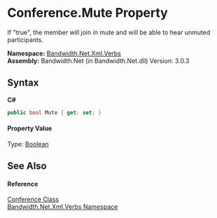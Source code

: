 ﻿# Conference.Mute Property 
 

If "true", the member will join in mute and will be able to hear unmuted participants.

**Namespace:**&nbsp;<a href ="N_Bandwidth_Net_Xml_Verbs.md">Bandwidth.Net.Xml.Verbs</a><br />**Assembly:**&nbsp;Bandwidth.Net (in Bandwidth.Net.dll) Version: 3.0.3

## Syntax

**C#**<br />
``` C#
public bool Mute { get; set; }
```


#### Property Value
Type: <a href="http://msdn2.microsoft.com/en-us/library/a28wyd50" target="_blank">Boolean</a>

## See Also


#### Reference
<a href ="T_Bandwidth_Net_Xml_Verbs_Conference.md">Conference Class</a><br /><a href ="N_Bandwidth_Net_Xml_Verbs.md">Bandwidth.Net.Xml.Verbs Namespace</a><br />